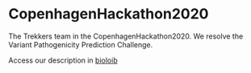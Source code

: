 # CopenhagenHackathon2020
The Trekkers team in the CopenhagenHackathon2020. We resolve the Variant Pathogenicity Prediction Challenge. 

Access our description in [bioloib](https://biolib.com/ATGCACGAATGGCAGAAC/Trekkers/)
